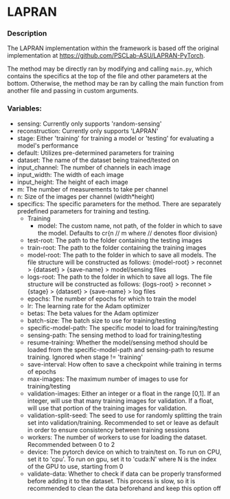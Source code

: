 # LAPRAN
### Description
The LAPRAN implementation within the framework is based off the original implementation at https://github.com/PSCLab-ASU/LAPRAN-PyTorch.

The method may be directly ran by modifying and calling `main.py`, which contains the specifics at the top of the file and other parameters at the bottom. Otherwise, the method may be ran by calling the main function from another file and passing in custom arguments.

### Variables:
* sensing: Currently only supports 'random-sensing'
* reconstruction: Currently only supports 'LAPRAN'
* stage: Either 'training' for training a model or 'testing' for evaluating a model's performance
* default: Utilizes pre-determined parameters for training
* dataset: The name of the dataset being trained/tested on
* input_channel: The number of channels in each image
* input_width: The width of each image
* input_height: The height of each image
* m: The number of measurements to take per channel
* n: Size of the images per channel (width*height)
* specifics: The specific parameters for the method. There are separately predefined parameters for training and testing.
  * Training
    * model: The custom name, not path, of the folder in which to save the model. Defaults to cr{n // m where // denotes floor division}
  * test-root: The path to the folder containing the testing images
  * train-root: The path to the folder containing the training images
  * model-root: The path to the folder in which to save all models. The file structure will be constructed as follows: {model-root} > reconnet > {dataset} > {save-name} > model/sensing files
  * logs-root: The path to the folder in which to save all logs. The file structure will be constructed as follows: {logs-root} > reconnet > {stage} > {dataset} > {save-name} > log files
  * epochs: The number of epochs for which to train the model
  * lr: The learning rate for the Adam optimizer
  * betas: The beta values for the Adam optimizer
  * batch-size: The batch size to use for training/testing
  * specific-model-path: The specific model to load for training/testing
  * sensing-path: The sensing method to load for training/testing
  * resume-training: Whether the model/sensing method should be loaded from the specific-model-path and sensing-path to resume training. Ignored when stage != 'training'
  * save-interval: How often to save a checkpoint while training in terms of epochs
  * max-images: The maximum number of images to use for training/testing
  * validation-images: Either an integer or a float in the range \[0,1\]. If an integer, will use that many training images for validation. If a float, will use that portion of the training images for validation.
  * validation-split-seed: The seed to use for randomly splitting the train set into validation/training. Recommended to set or leave as default in order to ensure consistency between training sessions
  * workers: The number of workers to use for loading the dataset. Recommended between 0 to 2
  * device: The pytorch device on which to train/test on. To run on CPU, set it to 'cpu'. To run on gpu, set it to 'cuda:N' where N is the index of the GPU to use, starting from 0
  * validate-data: Whether to check if data can be properly transformed before adding it to the dataset. This process is slow, so it is recommended to clean the data beforehand and keep this option off
